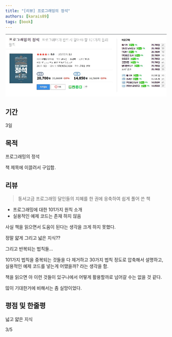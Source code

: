 ```yaml
---
title: "[리뷰] 프로그래밍의 정석"
authors: [karais89]
tags: [book]
---
```


![book image](./17.jpg)

## 기간

3일

## 목적

프로그래밍의 정석

책 제목에 이끌려서 구입함.

## 리뷰

> 동서고금 프로그래밍 달인들의 지혜를 한 권에 응축하여 쉽게 풀어 쓴 책

- 프로그래밍에 대한 101가지 원칙 소개
- 실용적인 예제 코드는 존재 하지 않음

사실 책을 읽으면서 도움이 된다는 생각을 크게 하지 못했다.

정말 얇게 그리고 넓은 지식??

그리고 반복되는 법칙들...

101가지 법칙을 중복되는 것들을 다 제거하고 30가지 법칙 정도로 압축해서 설명하고, 실용적인 예제 코드를 넣는게 어땠을까? 라는 생각을 함.

책을 읽으면 아 이런 것들이 있구나에서 어떻게 활용할까로 넘어갈 수는 없을 것 같다.

많이 기대한거에 비해서는 좀 실망이었다.

## 평점 및 한줄평

넓고 얇은 지식

3/5